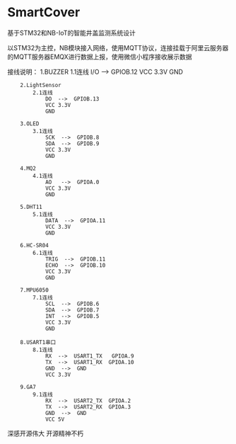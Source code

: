 
# SmartCover

  基于STM32和NB-IoT的智能井盖监测系统设计

  以STM32为主控，NB模块接入网络，使用MQTT协议，连接挂载于阿里云服务器的MQTT服务器EMQX进行数据上报，使用微信小程序接收展示数据

接线说明：
1.BUZZER
			1.1连线
				I/O  -->  GPIOB.12
				VCC 3.3V
				GND 
		
		2.LightSensor
			2.1连线
				DO  -->  GPIOB.13
				VCC 3.3V
				GND 
		
		3.OLED
			3.1连线
				SCK  -->  GPIOB.8
				SDA  -->  GPIOB.9
				VCC 3.3V
				GND
		
		4.MQ2
			4.1连线
				AO   -->  GPIOA.0
				VCC 3.3V
				GND 
	
		5.DHT11
			5.1连线
				DATA  -->  GPIOA.11
				VCC 3.3V
				GND

		6.HC-SR04
			6.1连线
				TRIG  -->  GPIOB.11
				ECHO  -->  GPIOB.10
				VCC 3.3V
				GND

		7.MPU6050
			7.1连线
				SCL  -->  GPIOB.6
				SDA  -->  GPIOB.7
				INT  -->  GPIOB.5
				VCC 3.3V
				GND
	
		8.USART1串口
			8.1连线		
				RX  -->  USART1_TX   GPIOA.9
				TX  -->  USART1_RX	GPIOA.10
				GND  -->  GND
				VCC 3.3V

    	9.GA7
			9.1连线
				RX  -->  USART2_TX  GPIOA.2
				TX  -->  USART2_RX	GPIOA.3
				GND  -->  GND 
				VCC 5V
    
深感开源伟大 开源精神不朽
